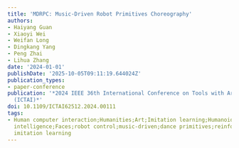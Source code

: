 ```yaml
---
title: 'MDRPC: Music-Driven Robot Primitives Choreography'
authors:
- Haiyang Guan
- Xiaoyi Wei
- Weifan Long
- Dingkang Yang
- Peng Zhai
- Lihua Zhang
date: '2024-01-01'
publishDate: '2025-10-05T09:11:19.644024Z'
publication_types:
- paper-conference
publication: '*2024 IEEE 36th International Conference on Tools with Artificial Intelligence
  (ICTAI)*'
doi: 10.1109/ICTAI62512.2024.00111
tags:
- Human computer interaction;Humanities;Art;Imitation learning;Humanoid robots;Rhythm;Synchronization;Artificial
  intelligence;Faces;robot control;music-driven;dance primitives;reinforcement learning;adversarial
  imitation learning
---
```

